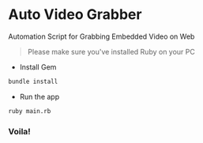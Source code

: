 # Auto Video Grabber
Automation Script for Grabbing Embedded Video on Web

> Please make sure you've installed Ruby on your PC

- Install Gem
```bash
bundle install
```
- Run the app
```bash
ruby main.rb
```

### Voila!
